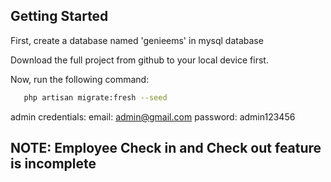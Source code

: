 ## Getting Started

First, create a database named 'genieems' in mysql database

Download the full project from github to your local device first.

Now, run the following command:

```sh
   php artisan migrate:fresh --seed
```

admin credentials:
email: admin@gmail.com
password: admin123456

## NOTE: Employee Check in and Check out feature is incomplete
